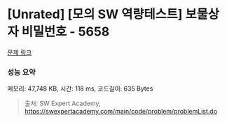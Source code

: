 # [Unrated] [모의 SW 역량테스트] 보물상자 비밀번호 - 5658 

[문제 링크](https://swexpertacademy.com/main/code/problem/problemDetail.do?contestProbId=AWXRUN9KfZ8DFAUo) 

### 성능 요약

메모리: 47,748 KB, 시간: 118 ms, 코드길이: 635 Bytes



> 출처: SW Expert Academy, https://swexpertacademy.com/main/code/problem/problemList.do